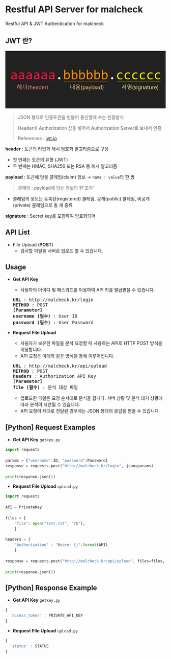# Restful API Server for malcheck

Restful API & JWT Authentication for malcheck

## JWT 란?
<p align=center>
  <img src="https://github.com/Xenia101/Restful-API-Server-for-malcheck/blob/master/img/jwt.png?raw=true">
</p>

> JSON 형태로 인증토큰을 만들어 통신할때 쓰는 인증방식
>
> Header에 Authorization 값을 넣어서 Authorization Server로 보내서 인증
>
> References : [jwt.io](https://jwt.io/introduction/)

**header** : 토큰의 타입과 해시 암호화 알고리즘으로 구성
- 첫 번째는 토큰의 유형 (JWT)
- 두 번째는 HMAC, SHA256 또는 RSA 등 해시 알고리즘 

**payload** : 토큰에 담을 클레임(claim) 정보 → `name : value`의 한 쌍
> 클레임 : payload에 담는 정보의 한'조각' 
- 클레임의 정보는 등록된(registered) 클레임, 공개(public) 클레임, 비공개(private) 클레임으로 총 세 종류

**signature** : Secret key를 포함하여 암호화되어 

## API List
- File Upload (**POST**)
  - 검사할 파일을 서버로 업로드 할 수 있습니다.
  
## Usage
- **Get API Key**
  - 사용자의 아이디 및 패스워드를 이용하여 API 키를 발급받을 수 있습니다.
  <pre>
  <strong>URL</strong> : http://malcheck.kr/login
  <strong>METHOD</strong> : POST
  <strong>[Parameter]</strong>
  <strong>username (필수)</strong> : User ID
  <strong>password (필수)</strong> : User Password
  </pre>

- **Request File Upload**
  - 사용자가 보유한 파일을 분석 요청할 때 사용하는 API로 HTTP POST 방식을 이용합니다.
  - API 요청은 아래와 같은 방식을 통해 이루어집니다.

  <pre>
  <strong>URL</strong> : http://malcheck.kr/api/upload
  <strong>METHOD</strong> : POST
  <strong>Headers</strong> : Authorization API Key
  <strong>[Parameter]</strong>
  <strong>file (필수)</strong> : 분석 대상 파일
  </pre>
  
  - 업로드한 파일은 요청 순서대로 분석을 합니다. 서버 상황 및 분석 대기 상황에 따라 분석이 지연될 수 있습니다.
  - API 요청이 제대로 전달된 경우에는 JSON 형태의 응답을 받을 수 있습니다
  
## [Python] Request Examples
- **Get API Key** `getkey.py`
```python
import requests

params = {"username":ID, "password":Password}
response = requests.post("http://malcheck.kr/login", json=params)

print(response.json())
```

- **Request File Upload** `upload.py`
```python
import requests

API = PrivateKey

files = {
    "file": open("test.txt", "rb"),
    }

headers = {
    "Authorization" : "Bearer {}".format(API)
    }

response = requests.post("http://malcheck.kr/api/upload", files=files, headers=headers)

print(response.json())
```

## [Python] Response Example
- **Get API Key** `getkey.py`
```javascript
{
  'access_token' : PRIVATE_API_KEY
}
```

- **Request File Upload** `upload.py`
```javascript
{
  'status' : STATUS
}
```
